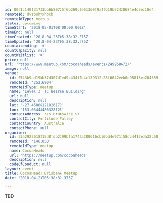 ```yaml
---
id: 00a1c140f31733bb6b80725f6b269c6e61360f9a4fb19b62420684e4d5ec10e4
remoteId: dvsbshyxhbcb
remoteIdType: meetup
status: upcoming
timeStart: '2018-05-01T08:00:00.000Z'
timeEnd: null
timeCreated: '2018-04-23T05:38:32.375Z'
timeUpdated: '2018-04-23T05:38:32.375Z'
countAttending: '5'
countCapacity: null
countWaitlist: '0'
price: null
url: 'https://www.meetup.com/cocoaheads/events/249958672/'
image: null
venue:
  id: 6543b9ad19bb37d307d7ed9c434f1b4c139312c28f6642eeb0d95815eb204559
  remoteId: '25216904'
  remoteIdType: meetup
  name: 'Level 3, TC Beirne Building'
  url: null
  description: null
  lat: '-27.45806121826172'
  lon: '153.03448486328125'
  contactAddress: 315 Brunswick St
  contactCity: Fortitude Valley
  contactCountry: Australia
  contactPhone: null
organizer:
  id: 53a2922618215d8fdb2399bfa1745a280616cb16bd4e971158dc4413eda32c50
  remoteId: '1461050'
  remoteIdType: meetup
  name: CocoaHeads
  url: 'https://meetup.com/cocoaheads'
  description: null
  codeOfConduct: null
layout: event
title: CocoaHeads Brisbane Meetup
date: '2018-04-23T05:38:32.375Z'

---
```

<p>TBD</p>
